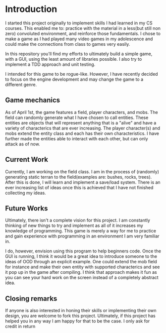 # Introduction 
I started this project originally to implement skills I had learned in my CS courses. This enabled me to: practice with the material in a less(but still non zero) convoluted environment, and reinforce those fundamentals. I chose to make a game as I had played many video games in my adolescence and could make the connections from class to games very easily.

In this repository you'll find my efforts to ultimately build a simple game, with a GUI, using the least amount of libraries possible. I also try to implement a TDD approach and unit testing. 

I intended for this game to be rogue-like. However, I have recently decided to focus on the engine development and may change the game to a different genre.

## Game mechanics

As of April 1st, the game features a field, player characters, and mobs. The field can randomly generate what I have chosen to call entities. These entities are objects that will represent anything that is a "alive" and have a variety of characterics that are ever increasing. The player character(s) and mobs extend the entity class and each has their own characteristics. I have further made the entities able to interact with each other, but can only attack as of now.

## Current Work

Currently, I am working on the field class. I am in the process of (randomly) generating static terran to the field(examples are: bushes, rocks, trees). After this is done, I will learn and implement a save/load system. There is an ever increasing list of ideas once this is achieved that I have not finished collecting my ideas.

## Future Works
Ultimately, there isn't a complete vision for this project. I am constantly thinking of new things to try and implement as all of it increases my knowledge of programming. This game is merely a way for me to practice and gain experience with programming in an environment I am very familiar in. 

I do, however, envision using this program to help beginners code. Once the GUI is running, I think it would be a great idea to introduce someone to the ideas of OOD through an explicit example. One could extend the mob field for instance and make their own entity with supported characterics and see it pop up in the game after compiling. I think that approach makes it fun as you can see your hard work on the screen instead of a completely abstract idea.

## Closing remarks

If anyone is also interested in honing their skills or implementing their own design, you are welcome to fork this project. Ultimately, if this project has helped you in any way I am happy for that to be the case. I only ask for credit in return
